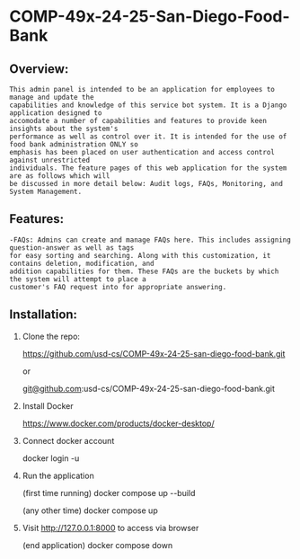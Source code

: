 # COMP-49x-24-25-San-Diego-Food-Bank

## Overview:
    This admin panel is intended to be an application for employees to manage and update the
    capabilities and knowledge of this service bot system. It is a Django application designed to
    accomodate a number of capabilities and features to provide keen insights about the system's
    performance as well as control over it. It is intended for the use of food bank administration ONLY so
    emphasis has been placed on user authentication and access control against unrestricted
    individuals. The feature pages of this web application for the system are as follows which will 
    be discussed in more detail below: Audit logs, FAQs, Monitoring, and System Management.

## Features:

    -FAQs: Admins can create and manage FAQs here. This includes assigning question-answer as well as tags
    for easy sorting and searching. Along with this customization, it contains deletion, modification, and 
    addition capabilities for them. These FAQs are the buckets by which the system will attempt to place a 
    customer's FAQ request into for appropriate answering.

## Installation:

1. Clone the repo:
   
   https://github.com/usd-cs/COMP-49x-24-25-san-diego-food-bank.git

   or
   
   git@github.com:usd-cs/COMP-49x-24-25-san-diego-food-bank.git

2. Install Docker
   
   https://www.docker.com/products/docker-desktop/

3. Connect docker account

   docker login -u <username>

4. Run the application

   (first time running) docker compose up --build

   (any other time) docker compose up

7. Visit http://127.0.0.1:8000 to access via browser

   (end application) docker compose down
    
